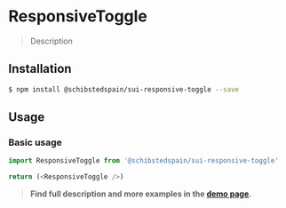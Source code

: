 # ResponsiveToggle

> Description

<!-- ![](./assets/preview.png) -->

## Installation

```sh
$ npm install @schibstedspain/sui-responsive-toggle --save
```

## Usage

### Basic usage
```js
import ResponsiveToggle from '@schibstedspain/sui-responsive-toggle'

return (<ResponsiveToggle />)
```


> **Find full description and more examples in the [demo page](#).**